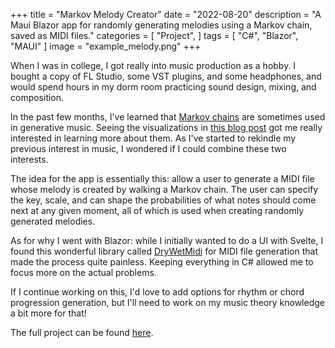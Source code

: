 +++
title = "Markov Melody Creator"
date = "2022-08-20"
description = "A Maui Blazor app for randomly generating melodies using a Markov chain, saved as MIDI files."
categories = [
    "Project",
]
tags = [
    "C#", "Blazor", "MAUI"
]
image = "example_melody.png"
+++

When I was in college, I got really into music production as a hobby. I bought a copy of FL Studio, some VST plugins, and some headphones, and would spend hours in my dorm room practicing sound design, mixing, and composition.

In the past few months, I've learned that [Markov chains](https://en.wikipedia.org/wiki/Markov_chain) are sometimes used in generative music. Seeing the visualizations in [this blog post](https://setosa.io/ev/markov-chains/) got me really interested in learning more about them. As I've started to rekindle my previous interest in music, I wondered if I could combine these two interests.

The idea for the app is essentially this: allow a user to generate a MIDI file whose melody is created by walking a Markov chain. The user can specify the key, scale, and can shape the probabilities of what notes should come next at any given moment, all of which is used when creating randomly generated melodies.

As for why I went with Blazor: while I initially wanted to do a UI with Svelte, I found this wonderful library called [DryWetMidi](https://github.com/melanchall/drywetmidi) for MIDI file generation that made the process quite painless. Keeping everything in C# allowed me to focus more on the actual problems.

If I continue working on this, I'd love to add options for rhythm or chord progression generation, but I'll need to work on my music theory knowledge a bit more for that!

The full project can be found [here](https://github.com/mducharm/MarkovMelodyCreator).